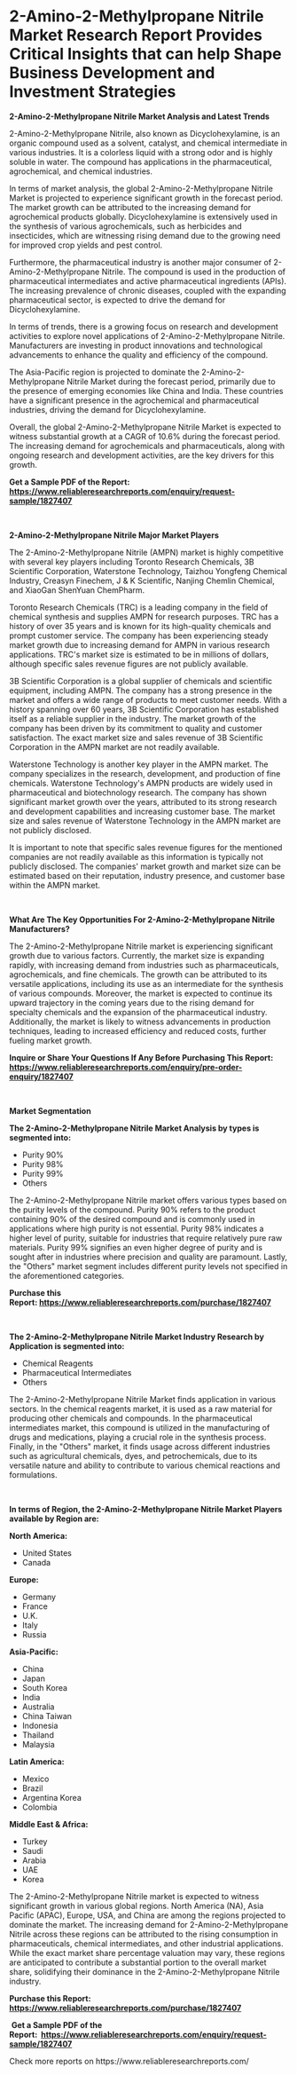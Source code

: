 <p><h1>2-Amino-2-Methylpropane Nitrile Market Research Report Provides Critical Insights that can help Shape Business Development and Investment Strategies</h1></p><p><strong>2-Amino-2-Methylpropane Nitrile Market Analysis and Latest Trends</strong></p>
<p><p>2-Amino-2-Methylpropane Nitrile, also known as Dicyclohexylamine, is an organic compound used as a solvent, catalyst, and chemical intermediate in various industries. It is a colorless liquid with a strong odor and is highly soluble in water. The compound has applications in the pharmaceutical, agrochemical, and chemical industries.</p><p>In terms of market analysis, the global 2-Amino-2-Methylpropane Nitrile Market is projected to experience significant growth in the forecast period. The market growth can be attributed to the increasing demand for agrochemical products globally. Dicyclohexylamine is extensively used in the synthesis of various agrochemicals, such as herbicides and insecticides, which are witnessing rising demand due to the growing need for improved crop yields and pest control.</p><p>Furthermore, the pharmaceutical industry is another major consumer of 2-Amino-2-Methylpropane Nitrile. The compound is used in the production of pharmaceutical intermediates and active pharmaceutical ingredients (APIs). The increasing prevalence of chronic diseases, coupled with the expanding pharmaceutical sector, is expected to drive the demand for Dicyclohexylamine.</p><p>In terms of trends, there is a growing focus on research and development activities to explore novel applications of 2-Amino-2-Methylpropane Nitrile. Manufacturers are investing in product innovations and technological advancements to enhance the quality and efficiency of the compound.</p><p>The Asia-Pacific region is projected to dominate the 2-Amino-2-Methylpropane Nitrile Market during the forecast period, primarily due to the presence of emerging economies like China and India. These countries have a significant presence in the agrochemical and pharmaceutical industries, driving the demand for Dicyclohexylamine.</p><p>Overall, the global 2-Amino-2-Methylpropane Nitrile Market is expected to witness substantial growth at a CAGR of 10.6% during the forecast period. The increasing demand for agrochemicals and pharmaceuticals, along with ongoing research and development activities, are the key drivers for this growth.</p></p>
<p><strong>Get a Sample PDF of the Report:&nbsp; <a href="https://www.reliableresearchreports.com/enquiry/request-sample/1827407">https://www.reliableresearchreports.com/enquiry/request-sample/1827407</a></strong></p>
<p>&nbsp;</p>
<p><strong>2-Amino-2-Methylpropane Nitrile Major Market Players</strong></p>
<p><p>The 2-Amino-2-Methylpropane Nitrile (AMPN) market is highly competitive with several key players including Toronto Research Chemicals, 3B Scientific Corporation, Waterstone Technology, Taizhou Yongfeng Chemical Industry, Creasyn Finechem, J & K Scientific, Nanjing Chemlin Chemical, and XiaoGan ShenYuan ChemPharm. </p><p>Toronto Research Chemicals (TRC) is a leading company in the field of chemical synthesis and supplies AMPN for research purposes. TRC has a history of over 35 years and is known for its high-quality chemicals and prompt customer service. The company has been experiencing steady market growth due to increasing demand for AMPN in various research applications. TRC's market size is estimated to be in millions of dollars, although specific sales revenue figures are not publicly available.</p><p>3B Scientific Corporation is a global supplier of chemicals and scientific equipment, including AMPN. The company has a strong presence in the market and offers a wide range of products to meet customer needs. With a history spanning over 60 years, 3B Scientific Corporation has established itself as a reliable supplier in the industry. The market growth of the company has been driven by its commitment to quality and customer satisfaction. The exact market size and sales revenue of 3B Scientific Corporation in the AMPN market are not readily available.</p><p>Waterstone Technology is another key player in the AMPN market. The company specializes in the research, development, and production of fine chemicals. Waterstone Technology's AMPN products are widely used in pharmaceutical and biotechnology research. The company has shown significant market growth over the years, attributed to its strong research and development capabilities and increasing customer base. The market size and sales revenue of Waterstone Technology in the AMPN market are not publicly disclosed.</p><p>It is important to note that specific sales revenue figures for the mentioned companies are not readily available as this information is typically not publicly disclosed. The companies' market growth and market size can be estimated based on their reputation, industry presence, and customer base within the AMPN market.</p></p>
<p>&nbsp;</p>
<p><strong>What Are The Key Opportunities For 2-Amino-2-Methylpropane Nitrile Manufacturers?</strong></p>
<p><p>The 2-Amino-2-Methylpropane Nitrile market is experiencing significant growth due to various factors. Currently, the market size is expanding rapidly, with increasing demand from industries such as pharmaceuticals, agrochemicals, and fine chemicals. The growth can be attributed to its versatile applications, including its use as an intermediate for the synthesis of various compounds. Moreover, the market is expected to continue its upward trajectory in the coming years due to the rising demand for specialty chemicals and the expansion of the pharmaceutical industry. Additionally, the market is likely to witness advancements in production techniques, leading to increased efficiency and reduced costs, further fueling market growth.</p></p>
<p><strong>Inquire or Share Your Questions If Any Before Purchasing This Report: <a href="https://www.reliableresearchreports.com/enquiry/pre-order-enquiry/1827407">https://www.reliableresearchreports.com/enquiry/pre-order-enquiry/1827407</a></strong></p>
<p>&nbsp;</p>
<p><strong>Market Segmentation</strong></p>
<p><strong>The 2-Amino-2-Methylpropane Nitrile Market Analysis by types is segmented into:</strong></p>
<p><ul><li>Purity 90%</li><li>Purity 98%</li><li>Purity 99%</li><li>Others</li></ul></p>
<p><p>The 2-Amino-2-Methylpropane Nitrile market offers various types based on the purity levels of the compound. Purity 90% refers to the product containing 90% of the desired compound and is commonly used in applications where high purity is not essential. Purity 98% indicates a higher level of purity, suitable for industries that require relatively pure raw materials. Purity 99% signifies an even higher degree of purity and is sought after in industries where precision and quality are paramount. Lastly, the "Others" market segment includes different purity levels not specified in the aforementioned categories.</p></p>
<p><strong>Purchase this Report:&nbsp;<a href="https://www.reliableresearchreports.com/purchase/1827407">https://www.reliableresearchreports.com/purchase/1827407</a></strong></p>
<p>&nbsp;</p>
<p><strong>The 2-Amino-2-Methylpropane Nitrile Market Industry Research by Application is segmented into:</strong></p>
<p><ul><li>Chemical Reagents</li><li>Pharmaceutical Intermediates</li><li>Others</li></ul></p>
<p><p>The 2-Amino-2-Methylpropane Nitrile Market finds application in various sectors. In the chemical reagents market, it is used as a raw material for producing other chemicals and compounds. In the pharmaceutical intermediates market, this compound is utilized in the manufacturing of drugs and medications, playing a crucial role in the synthesis process. Finally, in the "Others" market, it finds usage across different industries such as agricultural chemicals, dyes, and petrochemicals, due to its versatile nature and ability to contribute to various chemical reactions and formulations.</p></p>
<p>&nbsp;</p>
<p><strong>In terms of Region, the 2-Amino-2-Methylpropane Nitrile Market Players available by Region are:</strong></p>
<p>
    <p> <strong> North America: </strong>
        <ul>
            <li>United States</li>
            <li>Canada</li>
        </ul>
        </p> 
    <p> <strong> Europe: </strong>
        <ul>
            <li>Germany</li>
            <li>France</li>
            <li>U.K.</li>
            <li>Italy</li>
            <li>Russia</li>
        </ul>
        </p> 
    <p> <strong> Asia-Pacific: </strong>
        <ul>
            <li>China</li>
            <li>Japan</li>
            <li>South Korea</li>
            <li>India</li>
            <li>Australia</li>
            <li>China Taiwan</li>
            <li>Indonesia</li>
            <li>Thailand</li>
            <li>Malaysia</li>
        </ul>
        </p> 
    <p> <strong> Latin America: </strong>
        <ul>
            <li>Mexico</li>
            <li>Brazil</li>
            <li>Argentina Korea</li>
            <li>Colombia</li>
        </ul>
        </p> 
    <p> <strong> Middle East & Africa: </strong>
        <ul>
            <li>Turkey</li>
            <li>Saudi</li>
            <li>Arabia</li>
            <li>UAE</li>
            <li>Korea</li>
        </ul>
    </p>
    </p>
<p><p>The 2-Amino-2-Methylpropane Nitrile market is expected to witness significant growth in various global regions. North America (NA), Asia Pacific (APAC), Europe, USA, and China are among the regions projected to dominate the market. The increasing demand for 2-Amino-2-Methylpropane Nitrile across these regions can be attributed to the rising consumption in pharmaceuticals, chemical intermediates, and other industrial applications. While the exact market share percentage valuation may vary, these regions are anticipated to contribute a substantial portion to the overall market share, solidifying their dominance in the 2-Amino-2-Methylpropane Nitrile industry.</p></p>
<p><strong>Purchase this Report: <a href="https://www.reliableresearchreports.com/purchase/1827407">https://www.reliableresearchreports.com/purchase/1827407</a></strong></p>
<p>&nbsp;<strong>Get a Sample PDF of the Report:&nbsp;&nbsp;<a href="https://www.reliableresearchreports.com/enquiry/request-sample/1827407">https://www.reliableresearchreports.com/enquiry/request-sample/1827407</a></strong></p>
<p><strong></strong></p>
<p>Check more reports on https://www.reliableresearchreports.com/</p>